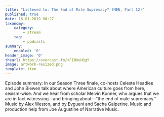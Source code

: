 ```yaml
---
title: "Listened to: The End of Male Supremacy? (MEN, Part 12)"
published: true
date: 16-01-2019 08:27
taxonomy:
    category:
        - stream
    tag:
        - podcasts
summary:
    enabled: '0'
header_image: '0'
theurl: https://overcast.fm/+FIOXeHQgY
image: artwork-resized.png
template: item
---
```

 
Episode summary: In our Season Three finale, co-hosts Celeste Headlee and John Biewen talk about where American culture goes from here, sexism-wise. And we hear from scholar Melvin Konner, who argues that we are in fact witnessing—and bringing about—“the end of male supremacy.” Music by Alex Weston, and by Evgueni and Sacha Galperine. Music and production help from Joe Augustine of Narrative Music.
